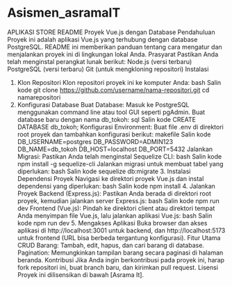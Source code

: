# Asismen_asramaIT
APLIKASI STORE
README Proyek Vue.js dengan Database Pendahuluan Proyek ini adalah aplikasi Vue.js
yang terhubung dengan database PostgreSQL. README ini memberikan panduan tentang cara
mengatur dan menjalankan proyek ini di lingkungan lokal Anda.
Prasyarat Pastikan Anda telah menginstal perangkat lunak berikut:
Node.js (versi terbaru) PostgreSQL (versi terbaru) Git (untuk mengkloning repositori)
Instalasi
1. Klon Repositori Klon repositori proyek ini ke komputer Anda:
bash Salin kode git clone https://github.com/username/nama-repositori.git cd namarepositori
2. Konfigurasi Database Buat Database:
Masuk ke PostgreSQL menggunakan command line atau tool GUI seperti pgAdmin. Buat
database baru dengan nama db_tokoh: sql Salin kode CREATE DATABASE db_tokoh;
Konfigurasi Environment:
Buat file .env di direktori root proyek dan tambahkan konfigurasi berikut: makefile
Salin kode DB_USERNAME=postgres DB_PASSWORD=ADMIN123 DB_NAME=db_tokoh
DB_HOST=localhost DB_PORT=5432 Jalankan Migrasi:
Pastikan Anda telah menginstal Sequelize CLI: bash Salin kode npm install -g
sequelize-cli Jalankan migrasi untuk membuat tabel yang diperlukan: bash Salin kode
sequelize db:migrate 3. Instalasi Dependensi Proyek Navigasi ke direktori proyek
Vue.js dan instal dependensi yang diperlukan: bash Salin kode npm install 4. Jalankan
Proyek Backend (Express.js): Pastikan Anda berada di direktori root proyek, kemudian
jalankan server Express.js: bash Salin kode npm run dev Frontend (Vue.js): Pindah ke
direktori client atau direktori tempat Anda menyimpan file Vue.js, lalu jalankan
aplikasi Vue.js: bash Salin kode npm run dev 5. Mengakses Aplikasi Buka browser dan
akses aplikasi di http://localhost:3001 untuk backend, dan http://localhost:5173 untuk
frontend (URL bisa berbeda tergantung konfigurasi). Fitur Utama CRUD Barang: Tambah,
edit, hapus, dan cari barang di database. Pagination: Memungkinkan tampilan barang
secara paginasi di halaman beranda. Kontribusi Jika Anda ingin berkontribusi pada
proyek ini, harap fork repositori ini, buat branch baru, dan kirimkan pull request.
Lisensi Proyek ini dilisensikan di bawah [Asrama It].